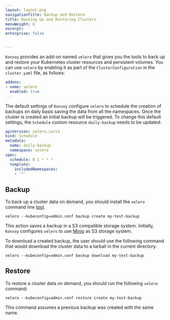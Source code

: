 ```yaml
---
layout: layout.pug
navigationTitle: Backup and Restore
title: Backing Up and Restoring Clusters
menuWeight: 6
excerpt: 
enterprise: false


---
```


`Konvoy` provides an add-on named `velero` that gives you the tools to back up and
restore your Kubernetes cluster resources and persistent volumes. You can
use `velero` by enabling it as part of the `ClusterConfiguration` in the
`cluster.yaml` file, as follows:

```yaml
addons:
- name: velero
  enabled: true
...
```

The default settings of `Konvoy` configure `velero` to schedule the creation of backups
on daily basis saving the data from all the namespaces. Once the cluster is created
an initial backup will be triggered. To change this default settings,
the `Schedule` custom resource `daily-backup` needs to be updated:

```yaml
apiVersion: velero.io/v1
kind: Schedule
metadata:
  name: daily-backup
  namespace: velero
spec:
  schedule: 0 1 * * *
  template:
    includedNamespaces:
    - '*'

```

## Backup

To back up a cluster data on demand, you should install the `velero` command
line [tool](https://github.com/heptio/velero/releases).

```shell
velero --kubeconfig=admin.conf backup create my-test-backup
```

This action saves a backup in a S3 compatible storage system. Initially, `Konvoy`
configures `velero` to use [Minio](https://velero.io/docs/v1.0.0/get-started/) as S3 storage system.

To download a created backup, the user should use the following command that would
download the cluster data to a tarball in the current directory.

```shell
velero --kubeconfig=admin.conf backup download my-test-backup
```

## Restore

To restore a cluster data on demand, you should run the following `velero` command:

```shell
velero --kubeconfig=admin.conf restore create my-test-backup
```

This command assumes a previous backup was created with the same name.
